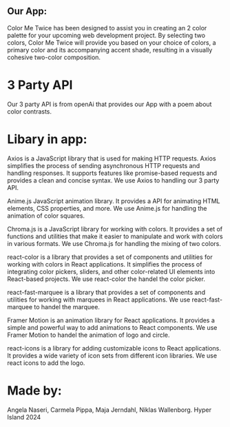 ## Our App:
Color Me Twice has been designed to assist you in creating an 2 color palette for your upcoming web development project. By selecting two colors, Color Me Twice will provide you based on your choice of colors, a primary color and its accompanying accent shade, resulting in a visually cohesive two-color composition.

# 3 Party API
Our 3 party API is from openAi that provides our App with a poem about color contrasts.

# Libary in app:
Axios is a JavaScript library that is used for making HTTP requests. Axios simplifies the process of sending asynchronous HTTP requests and handling responses. It supports features like promise-based requests and provides a clean and concise syntax.
We use Axios to handling our 3 party API.

Anime.js JavaScript animation library. It provides a API for animating HTML elements, CSS properties, and more.
We use Anime.js for handling the animation of color squares.

Chroma.js is a JavaScript library for working with colors. It provides a set of functions and utilities that make it easier to manipulate and work with colors in various formats.
We use Chroma.js for handling the mixing of two colors.

react-color is a library that provides a set of components and utilities for working with colors in React applications. It simplifies the process of integrating color pickers, sliders, and other color-related UI elements into React-based projects.
We use react-color the handel the color picker.

react-fast-marquee is a library that provides a set of components and utilities for working with marquees in React applications.
We use react-fast-marquee to handel the marquee.

Framer Motion is an animation library for React applications. It provides a simple and powerful way to add animations to React components.
We use Framer Motion to handel the animation of logo and circle.

react-icons is a library for adding customizable icons to React applications. It provides a wide variety of icon sets from different icon libraries.
We use react icons to add the logo.

# Made by:
Angela Naseri, Carmela Pippa, Maja Jerndahl, Niklas Wallenborg. Hyper Island 2024